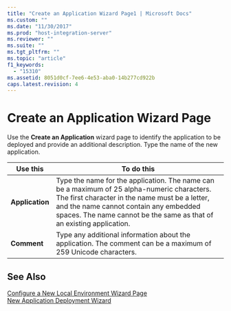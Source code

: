 ```yaml
---
title: "Create an Application Wizard Page1 | Microsoft Docs"
ms.custom: ""
ms.date: "11/30/2017"
ms.prod: "host-integration-server"
ms.reviewer: ""
ms.suite: ""
ms.tgt_pltfrm: ""
ms.topic: "article"
f1_keywords: 
  - "15310"
ms.assetid: 8051d0cf-7ee6-4e53-aba0-14b277cd922b
caps.latest.revision: 4
---
```

# Create an Application Wizard Page
Use the **Create an Application** wizard page to identify the application to be deployed and provide an additional description. Type the name of the new application.  
  
|Use this|To do this|  
|--------------|----------------|  
|**Application**|Type the name for the application. The name can be a maximum of 25 alpha-numeric characters. The first character in the name must be a letter, and the name cannot contain any embedded spaces. The name cannot be the same as that of an existing application.|  
|**Comment**|Type any additional information about the application. The comment can be a maximum of 259 Unicode characters.|  
  
## See Also  
 [Configure a New Local Environment Wizard Page](../core/configure-a-new-local-environment-wizard-page2.md)   
 [New Application Deployment Wizard](../core/new-application-deployment-wizard2.md)